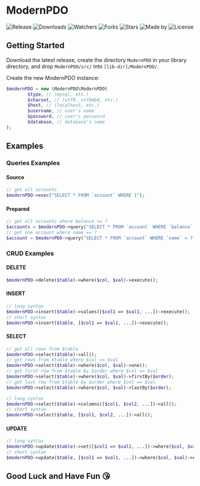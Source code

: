 # ModernPDO

![Release](https://img.shields.io/github/v/release/StulE-ru/ModernPDO)
![Downloads](https://img.shields.io/github/downloads/StulE-ru/ModernPDO/total)
![Watchers](https://img.shields.io/github/watchers/StulE-ru/ModernPDO)
![Forks](https://img.shields.io/github/forks/StulE-ru/ModernPDO)
![Stars](https://img.shields.io/github/stars/StulE-ru/ModernPDO)
![Made by](https://img.shields.io/badge/made%20by-StulE--ru-blue)
![License](https://img.shields.io/github/license/StulE-ru/ModernPDO)

## Getting Started

Download the latest release, create the directory `ModernPDO` in your library directory, and drop `ModernPDO/src/` into `[lib-dir]/ModernPDO/`.

Create the new ModernPDO instance:

```php
$modernPDO = new \ModernPDO\ModernPDO(
        $type, // (mysql, etc.)
        $charset, // (utf8, utf8mb4, etc.)
        $host, // (localhost, etc.)
        $username, // user's name
        $password, // user's password
        $database, // database's name
);
```

## Examples

### Queries Examples

#### Source

```php
// get all accounts
$modernPDO->exec("SELECT * FROM `account` WHERE 1");
```

#### Prepared

```php
// get all accounts where balance >= ? 
$accounts = $modernPDO->query("SELECT * FROM `account` WHERE `balance` >= ?", [1000])->fetchAll();
// get one account where name == ?
$account = $modernPDO->query("SELECT * FROM `account` WHERE `name` = ?", ["StulE"])->fetch();
```

### CRUD Examples

#### DELETE

```php
$modernPDO->delete($table)->where($col, $val)->execute();
```

#### INSERT

```php
// long syntax
$modernPDO->insert($table)->values([$col1 => $val1, ...])->execute();
// short syntax
$modernPDO->insert($table, [$col1 => $val1, ...])->execute();
```

#### SELECT

```php
// get all rows from $table
$modernPDO->select($table)->all();
// get rows from $table where $col == $val
$modernPDO->select($table)->where($col, $val)->one();
// get first row from $table by $order where $col == $val
$modernPDO->select($table)->where($col, $val)->firstBy($order);
// get last row from $table by $order where $col == $val
$modernPDO->select($table)->where($col, $val)->lastBy($order);

// long syntax
$modernPDO->select($table)->columns([$col1, $col2, ...])->all();
// short syntax
$modernPDO->select($table, [$col1, $col2, ...])->all();
```

#### UPDATE

```php
// long syntax
$modernPDO->update($table)->set([$col1 => $val1, ...])->where($col, $val)->execute();
// short syntax
$modernPDO->update($table, [$col1 => $val1, ...])->where($col, $val)->execute();
```

## Good Luck and Have Fun 😘
